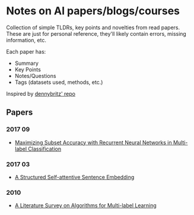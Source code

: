 # Notes on AI papers/blogs/courses

Collection of simple TLDRs, key points and novelties from read papers. These are
just for personal reference, they'll likely contain errors, missing information,
etc.

Each paper has:
- Summary
- Key Points
- Notes/Questions
- Tags (datasets used, methods, etc.)

Inspired by [dennybritz' repo](https://github.com/dennybritz/deeplearning-papernotes)

## Papers

### 2017 09

- [Maximizing Subset Accuracy with Recurrent Neural Networks in Multi-label Classification](notes/maximizing_acc_rnn_mlc.md)

### 2017 03

- [A Structured Self-attentive Sentence Embedding](notes/self_attentive_sentence_embedding.md)

### 2010

- [A Literature Survey on Algorithms for Multi-label Learning](notes/legacy_survey_mlc.md)
